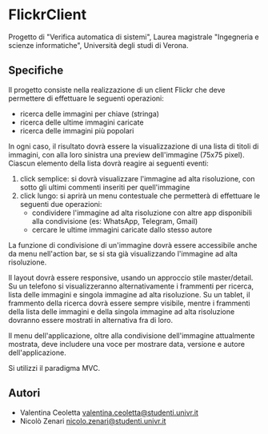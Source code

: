 # FlickrClient
Progetto di "Verifica automatica di sistemi", Laurea magistrale "Ingegneria e scienze informatiche", Università degli studi di Verona.

## Specifiche
Il progetto consiste nella realizzazione di un client Flickr che deve permettere di effettuare le seguenti operazioni:
- ricerca delle immagini per chiave (stringa)
- ricerca delle ultime immagini caricate
- ricerca delle immagini più popolari

In ogni caso, il risultato dovrà essere la visualizzazione di una lista di titoli di immagini, con alla loro sinistra una preview
dell'immagine (75x75 pixel).
Ciascun elemento della lista dovrà reagire ai seguenti eventi:

1) click semplice: si dovrà visualizzare l'immagine ad alta risoluzione, con sotto gli ultimi commenti inseriti per quell'immagine
2) click lungo: si aprirà un menu contestuale che permetterà di effettuare le seguenti due operazioni:
    - condividere l'immagine ad alta risoluzione con altre app disponibili alla condivisione (es: WhatsApp, Telegram, Gmail)
    - cercare le ultime immagini caricate dallo stesso autore

La funzione di condivisione di un'immagine dovrà essere accessibile anche da menu nell'action bar, se si sta già visualizzando
l'immagine ad alta risoluzione.

Il layout dovrà essere responsive, usando un approccio stile master/detail. Su un telefono si visualizzeranno alternativamente
i frammenti per ricerca, lista delle immagini e singola immagine ad alta risoluzione. Su un tablet, il frammento della ricerca
dovrà essere sempre visibile, mentre i frammenti della lista delle immagini e della singola immagine ad alta risoluzione dovranno
essere mostrati in alternativa fra di loro.

Il menu dell'applicazione, oltre alla condivisione dell'immagine attualmente mostrata, deve includere una voce per mostrare data,
versione e autore dell'applicazione.

Si utilizzi il paradigma MVC.

## Autori
- Valentina Ceoletta valentina.ceoletta@studenti.univr.it
- Nicolò Zenari nicolo.zenari@studenti.univr.it
